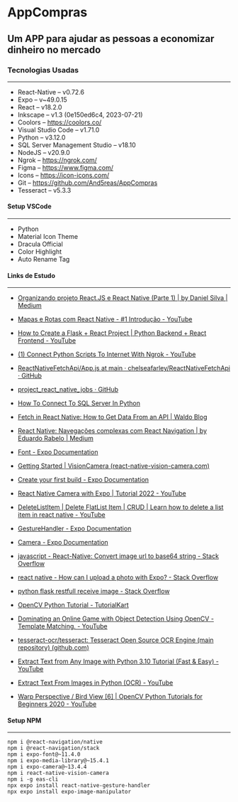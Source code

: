 # AppCompras
Um APP para ajudar as pessoas a economizar dinheiro no mercado
---
### Tecnologias Usadas
---
- React-Native – v0.72.6
- Expo – v~49.0.15
- React – v18.2.0
- Inkscape – v1.3 (0e150ed6c4, 2023-07-21)
- Coolors – https://coolors.co/
- Visual Studio Code – v1.71.0
- Python – v3.12.0
- SQL Server Management Studio – v18.10
- NodeJS – v20.9.0
- Ngrok – https://ngrok.com/
- Figma –  https://www.figma.com/
- Icons – https://icon-icons.com/
- Git – https://github.com/And5reas/AppCompras
- Tesseract – v5.3.3

#### Setup VSCode
---
- Python
- Material Icon Theme
- Dracula Official
- Color Highlight
- Auto Rename Tag

#### Links de Estudo
---
- [Organizando projeto React.JS e React Native (Parte 1) | by Daniel Silva | Medium](https://azsidaniel.medium.com/organizando-projeto-react-js-e-react-native-parte-1-cb3fda758554)

- [Mapas e Rotas com React Native - #1 Introdução - YouTube](https://www.youtube.com/watch?v=QqpXvLfb0Y0&list=PLbnAsJ6zlidsqILBeTaeUr7aaWcqAtMrW&index=3&ab_channel=WebdesignemFoco)

- [How to Create a Flask + React Project | Python Backend + React Frontend - YouTube](https://www.youtube.com/watch?v=hs7GLsHQCPQ&ab_channel=NeuralNine)

- [(1) Connect Python Scripts To Internet With Ngrok - YouTube](https://github.com/chelseafarley/ReactNativeFetchApi/blob/main/App.js)

- [ReactNativeFetchApi/App.js at main · chelseafarley/ReactNativeFetchApi · GitHub](https://github.com/adrianhajdin/project_react_native_jobs)

- [project_react_native_jobs · GitHub](https://www.youtube.com/watch?v=g69lFxZdcVQ&ab_channel=JieJenn)

- [How To Connect To SQL Server In Python](https://www.youtube.com/watch?v=7LNl2JlZKHA&t=555s&ab_channel=ArpanNeupane)

- [Fetch in React Native: How to Get Data From an API | Waldo Blog](https://www.waldo.com/blog/react-native-fetch)

- [React Native: Navegações complexas com React Navigation | by Eduardo Rabelo | Medium](https://oieduardorabelo.medium.com/react-native-navega%C3%A7%C3%B5es-complexas-com-react-navigation-583a8f5a4a7#:~:text=React%20Native%3A%20Navega%C3%A7%C3%B5es%20complexas%20com%20React%20Navigation%201,redefina%20a%20senha.%20...%203%20App%20Tabs%20)

- [Font - Expo Documentation](https://docs.expo.dev/versions/latest/sdk/font/)

- [Getting Started | VisionCamera (react-native-vision-camera.com)](https://react-native-vision-camera.com/docs/guides)

- [Create your first build - Expo Documentation](https://docs.expo.dev/build/setup/)

- [React Native Camera with Expo | Tutorial 2022 - YouTube](https://www.youtube.com/watch?v=9EoKurp6V0I&t=1s&ab_channel=CodewithBeto)

- [DeleteListItem | Delete FlatList Item | CRUD | Learn how to delete a list item in react native - YouTube](https://www.youtube.com/watch?v=rcJVIEU5R24&ab_channel=SuhaibQanooni)

- [GestureHandler - Expo Documentation](https://docs.expo.dev/versions/latest/sdk/gesture-handler/)

- [Camera - Expo Documentation](https://docs.expo.dev/versions/latest/sdk/camera/#camerapictureoptions)

- [javascript - React-Native: Convert image url to base64 string - Stack Overflow](https://stackoverflow.com/questions/34908009/react-native-convert-image-url-to-base64-string)

- [react native - How can I upload a photo with Expo? - Stack Overflow](https://stackoverflow.com/questions/42521679/how-can-i-upload-a-photo-with-expo)

- [python flask restfull receive image - Stack Overflow](https://stackoverflow.com/questions/47195612/python-flask-restfull-receive-image)

- [OpenCV Python Tutorial - TutorialKart](https://www.tutorialkart.com/opencv/python/#gsc.tab=0)

- [Dominating an Online Game with Object Detection Using OpenCV - Template Matching. - YouTube](https://www.youtube.com/watch?v=vXqKniVe6P8&ab_channel=ClarityCoders)

- [tesseract-ocr/tesseract: Tesseract Open Source OCR Engine (main repository) (github.com)](https://github.com/tesseract-ocr/tesseract)

- [Extract Text from Any Image with Python 3.10 Tutorial (Fast & Easy) - YouTube](https://www.youtube.com/watch?v=YK9a8E45X_Y&ab_channel=Indently)

- [Extract Text From Images in Python (OCR) - YouTube](https://www.youtube.com/watch?v=PY_N1XdFp4w&ab_channel=NeuralNine)

- [Warp Perspective / Bird View [6] | OpenCV Python Tutorials for Beginners 2020 - YouTube](https://www.youtube.com/watch?v=Tm_7fGolVGE&list=PLMoSUbG1Q_r_sc0x7ndCsqdIkL7dwrmNF&index=8&ab_channel=Murtaza%27sWorkshop-RoboticsandAI)

#### Setup NPM
---

    npm i @react-navigation/native
    npm i @react-navigation/stack
    npm i expo-font@~11.4.0
    npm i expo-media-library@~15.4.1
    npm i expo-camera@~13.4.4
    npm i react-native-vision-camera
    npm i -g eas-cli
    npx expo install react-native-gesture-handler
    npx expo install expo-image-manipulator

